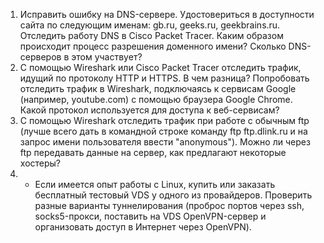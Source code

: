 1. Исправить ошибку на DNS-сервере. Удостовериться в доступности сайта по следующим именам: gb.ru, geeks.ru, geekbrains.ru. Отследить работу DNS в Cisco Packet Tracer. Каким образом происходит процесс разрешения доменного имени? Сколько DNS-серверов в этом участвует?
2. С помощью Wireshark или Cisco Packet Tracer отследить трафик, идущий по протоколу HTTP и HTTPS. В чем разница? Попробовать отследить трафик в Wireshark, подключаясь к сервисам Google (например, youtube.com) с помощью браузера Google Chrome. Какой протокол используется для доступа к веб-сервисам?
3. С помощью Wireshark отследить трафик при работе с обычным ftp (лучше всего дать в командной строке команду ftp ftp.dlink.ru и на запрос имени пользователя ввести "anonymous"). Можно ли через ftp передавать данные на сервер, как предлагают некоторые хостеры?
4. * Если имеется опыт работы с Linux, купить или заказать бесплатный тестовый VDS у одного из провайдеров. Проверить разные варианты туннелирования (проброс портов через ssh, socks5-прокси, поставить на VDS OpenVPN-сервер и организовать доступ в Интернет через OpenVPN).